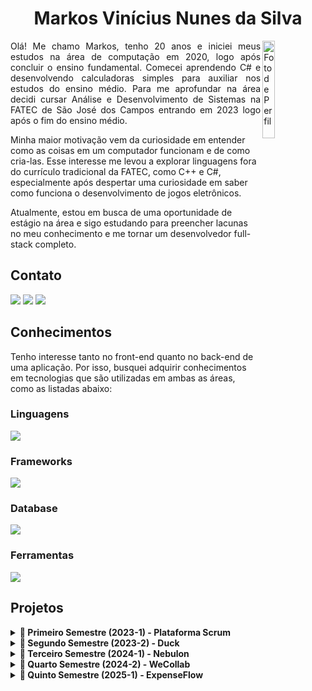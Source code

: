 <h1 align="center">Markos Vinícius Nunes da Silva</h1> 
<div style="display: inline_block">
  <img align="right" src="https://images.weserv.nl/?url=https://github.com/markvn2.png?h=400&w=400&fit=cover&mask=circle" alt="Foto de Perfil" height="20%" width="20%">
</div>

<p align="justify"  >
  Olá! Me chamo Markos, tenho 20 anos e iniciei meus estudos na área de computação em 2020, logo após concluir o ensino fundamental. Comecei aprendendo C# e desenvolvendo calculadoras simples para auxiliar nos estudos do ensino médio.
 Para me aprofundar na área decidi cursar Análise e Desenvolvimento de Sistemas na FATEC de São José dos Campos entrando em 2023 logo após o fim do ensino médio.
  
Minha maior motivação vem da curiosidade em entender como as coisas em um computador funcionam e de como cria-las. Esse interesse me levou a explorar linguagens fora do currículo tradicional da FATEC, como C++ e C#, especialmente após despertar uma curiosidade em saber como funciona o desenvolvimento de jogos eletrônicos.

Atualmente, estou em busca de uma oportunidade de estágio na área e sigo estudando para preencher lacunas no meu conhecimento e me tornar um desenvolvedor full-stack completo.

</p>

## Contato

<a href="https://github.com/markvn2" target="_blank"><img src="https://img.shields.io/badge/-Github-100000?style=for-the-badge&logo=github&logoColor=white" target="_blank"></a>
<a href="https://www.linkedin.com/in/markos-vin%C3%ADcius-nunes-230448268/" target="_blank"><img src="https://img.shields.io/badge/-LinkedIn-%230077B5?style=for-the-badge&logoColor=white" target="_blank"></a>
<a href = "mailto:markosvinicius.nunes@gmail.com"><img src="https://img.shields.io/badge/Gmail-D14836?style=for-the-badge&logo=gmail&logoColor=white" target="_blank"></a>

## Conhecimentos

Tenho interesse tanto no front-end quanto no back-end de uma aplicação. Por isso, busquei adquirir conhecimentos em tecnologias que são utilizadas em ambas as áreas, como as listadas abaixo:

<h3>
Linguagens
</h3>
<img src="https://skillicons.dev/icons?i=html,css,js,ts,cs,cpp,java,python&perline=4">
<h3>
Frameworks
</h3>
<img src="https://skillicons.dev/icons?i=react,nextjs&perline=7">
<h3>
Database
</h3>
<img src="https://skillicons.dev/icons?i=mysql,mongodb&perline=7">
<h3>
Ferramentas
</h3>
<img src="https://skillicons.dev/icons?i=git,nodejs&perline=7">

## Projetos
<details>
  <summary><strong>📘 Primeiro Semestre (2023-1) - Plataforma Scrum</strong></summary>

### Primeiro Semestre (2023-1) - Plataforma Scrum

O projeto Plataforma Scrum desenvolvido no primeiro semestre do curso teve como empresa parceira a FATEC, sob a orientação do professor Antônio Egydio.

[Acesso ao projeto no github](https://github.com/Byte-Boost/Plataforma-Scrum)

O problema apresentado pelo cliente era que seus colaboradores não conheciam a metodologia ágil Scrum e, por isso, muitas vezes tinham dificuldade em aplicá-la nos projetos. Essa dificuldade surgiu, em grande parte, pela falta de materiais disponíveis para estudo e capacitação.

A solução desenvolvida pela minha equipe foi um sistema web didático e interativo, voltado para o ensino da metodologia Scrum. A plataforma apresenta todos os artefatos do Scrum, exemplos práticos e arquivos de apoio para facilitar o aprendizado. Além disso, inclui um formulário de avaliação para medir o conhecimento dos usuários que utilizarem o sistema.

#### Tecnologias

HTML e CSS

- Linguagens de marcação utilizadas no front-end para estruturação e estilização

Python e Flask

- Linguagem de programação e framework utilizados para estruturação do back-end, servidor e roteamento de páginas.

Bootstrap

- Framework de frontend para design no front-end

Javascript

- Linguagem de programação utilizada para funções no front-end como o formulario e mudança de tema visual.

#### Contribuições pessoais

Neste projeto, atuei como Scrum Master, acompanhando e coordenando o progresso da equipe durante o desenvolvimento do sistema. Conduzi as dailies e plannings, e utilizei o Trello para acompanhar as tarefas dos membros da equipe, criando o formato de trello que a equipe utilizaria e refinaria para futuros projetos, garantindo a organização e o alinhamento das atividades. Também monitorei o andamento das sprints por meio de gráficos de burndown criados no Excel, o que nos ajudou a visualizar o progresso e ajustar o planejamento quando necessário.

Além disso, fui responsável por implementar a barra de navegação (navbar), o formulário de avaliação, os overlays informativos e a página de conclusão. Também contribuí com a tradução do site para o inglês e realizei o deploy da aplicação em um servidor da AWS, garantindo o acesso externo durante nossa apresentação na feira de soluções.

#### Hard Skills

| Hard Skill | Nivel de Proficiência |
| ---------- | --------------------- |
| HTML       | Consigo ensinar       |
| CSS        | Consigo ensinar       |
| Bootstrap  | Consigo ensinar       |
| Python     | Consigo ensinar       |
| Flask      | Uso com autonomia     |
| JavaScript | Consigo ensinar       |
| Git        | Consigo ensinar       |

#### Soft Skills

Durante o desenvolvimento, demonstrei proatividade ao sugerir a inclusão de uma funcionalidade de tradução do site para o inglês. Por ser uma língua amplamente utilizada no contexto internacional, essa funcionalidade permitiria que o sistema fosse acessível não apenas a falantes de português, mas também a colaboradores internacionais que o cliente eventualmente viesse a contratar.

Além disso, exerci colaboração e liderança técnica ao dar suporte à equipe na utilização do framework Bootstrap, já que a maioria dos integrantes tinha pouca experiência com a ferramenta e precisou de orientação durante o desenvolvimento.

</details>

<details>
  <summary><strong>📗 Segundo Semestre (2023-2) - Duck</strong></summary>

### Segundo Semestre (2023-2) - Duck

O projeto Duck desenvolvido durante o segundo semestre do curso teve como empresa parceira a FATEC, sob a orientação do professor Giuliano Bertoti.

[Acesso ao projeto no github](https://github.com/Byte-Boost/Duck)

O problema apresentado pelo cliente envolvia a dificuldade em analisar grandes volumes de documentos para encontrar informações específicas. Esse processo, muitas vezes manual e demorado, impactava negativamente a produtividade em atividades como estudos, pesquisas ou revisão de conteúdos corporativos.

A solução desenvolvida pela equipe foi uma aplicação desktop em Java voltada para a extração inteligente de informações de documentos. Utilizando inteligência artificial, o sistema permite que os usuários carreguem arquivos em formato PDF ou TXT e, a partir deles, possam gerar automaticamente perguntas e respostas relevantes sobre o conteúdo. O objetivo é facilitar o estudo, a análise de dados e a compreensão de textos complexos, tornando o processo muito mais rápido e interativo.

#### Tecnologias

Java e JavaFX

- Linguagem e framework utilizados para o desenvolvimento da interface gráfica e lógica da aplicação.

Gradle

- Ferramenta de automação de build utilizada para gerenciar dependências e facilitar a compilação do projeto.

MySQL

- Banco de dados relacional utilizado para armazenar as informações extraídas e manipuladas.

CSS

- Utilizado para estilização da interface do aplicativo JavaFX.

#### Contribuições pessoais

Neste projeto, atuei como membro do Dev Team, com foco na formatação dos documentos que seriam processados pela inteligência artificial, garantindo que a entrada estivesse adequada ao modelo de extração de perguntas e respostas.

Implementei multithreading na aplicação, permitindo uma execução do chat mais eficiente e fluida de processos simultâneos, como a leitura de arquivos e o processamento de dados. Também fui responsável pela estilização da página de login da aplicação e pela organização dos repositórios, estruturando o projeto com o uso de submodules e Gradle, o que facilitou a integração entre os componentes e assegurou uma compilação estável.

#### Hard Skills

| Hard Skill | Nivel de Proficiência |
| ---------- | --------------------- |
| Java       | Consigo ensinar       |
| Gradle     | Uso com Autonomia     |
| JavaFX     | Uso com Autonomia     |
| MySQL      | Consigo ensinar       |
| CSS        | Consigo ensinar       |
| Git        | Consigo ensinar       |

#### Soft Skills

Demonstrei proatividade ao contribuir com a criação da identidade visual do projeto, desenvolvendo a logo oficial do Duck. Além disso, ofereci suporte técnico aos colegas, especialmente no uso do JavaFX e na aplicação das boas práticas da linguagem Java.

</details>

<details>
  <summary><strong>📕 Terceiro Semestre (2024-1) - Nebulon</strong></summary>
  
### Terceiro Semestre (2024-1) - Nebulon

O projeto Nebulon desenvolvido durante o terceiro semestre do curso teve como empresa parceira a PRO4TECH.

[Acesso ao projeto no github](https://github.com/Byte-Boost/Nebulon)

O problema apresentado pela empresa consistia na dificuldade enfrentada por profissionais e organizações na organização, registro e análise de dados relacionados ao processo de vendas. A ausência de uma plataforma centralizada comprometia o controle de informações como o cadastro de clientes e produtos, o desempenho individual dos vendedores, e o acompanhamento de novos leads. Isso resultava em baixa agilidade na gestão comercial e perda de oportunidades de otimização.

Como solução, a equipe desenvolveu uma plataforma web responsiva, com uma interface intuitiva e adaptável, voltada para o gerenciamento de vendas e performance comercial. O sistema oferece ferramentas de visualização de dados, relatórios de desempenho, dashboards interativos, filtros inteligentes e funcionalidades voltadas para a organização de clientes, produtos e vendedores. A aplicação foi desenvolvida com foco em performance, segurança e escalabilidade, e todo o desenvolvimento foi conduzido utilizando a metodologia ágil Scrum.

#### Tecnologias

TypeScript e JavaScript

- TypeScript foi utilizado no front-end para garantir tipagem estática, maior robustez e melhor manutenção do código.

- JavaScript foi utilizado no back-end com Node.js e Express, permitindo flexibilidade e agilidade no desenvolvimento da API.

Next.js e TailwindCSS

- Utilizados para desenvolvimento do front-end com foco em componentização e design responsivo.

React

- Biblioteca utilizada para construção da interface interativa e dinâmica.

Node.js, Express e Sequelize

- Empregados na criação do back-end da aplicação, com organização de rotas, controle de autenticação e manipulação do banco de dados relacional (MySQL).

MySQL

- Banco de dados utilizado para armazenar e consultar as informações do sistema.

Swagger

- Utilizado para documentação da API RESTful.

#### Contribuições pessoais

Atuei ativamente na organização técnica do projeto, definindo o uso do Next.js e do TailwindCSS como base do front-end. Desenvolvi o componente de navegação (Navbar) com responsividade e implementei um sistema de autenticação por middleware, garantindo o controle de acesso aos recursos do sistema.

Implementei também funcionalidades de filtragem e ordenação por data em gráficos, proporcionando uma visualização eficiente dos dados de desempenho comercial. Criei scripts para facilitar a execução simultânea do front-end e do back-end, otimizando o processo de desenvolvimento. Além disso, fui responsável pela documentação da API utilizando o Swagger, contribuindo para a clareza e manutenção do projeto.

#### Hard Skills

| Hard Skill  | Nivel de Proficiência |
| ----------- | --------------------- |
| Typescript  | Consigo ensinar       |
| Javascript  | Consigo ensinar       |
| MySQL       | Consigo ensinar       |
| React       | Consigo ensinar       |
| Express     | Uso com Autonomia     |
| Sequelize   | Uso com Autonomia     |
| NextJS      | Uso com Autonomia     |
| NodeJS      | Consigo ensinar       |
| TailwindCSS | Consigo ensinar       |
| CSS         | Consigo ensinar       |
| Git         | Consigo ensinar       |

#### Soft Skills

Demonstrei proatividade e liderança técnica ao sugerir o uso do Next.js e do TailwindCSS como base do projeto. Já possuía familiaridade com essas ferramentas por tê-las utilizado anteriormente no desenvolvimento do site da equipe, o que me permitiu ensinar os demais membros a utilizá-las de forma eficiente.

Essa atuação contribuiu para a evolução técnica do time, promovendo aprendizado coletivo e garantindo maior consistência no desenvolvimento da interface do sistema. Além disso, colaborei ativamente nas decisões arquiteturais e na organização do ambiente de desenvolvimento, fortalecendo a comunicação e o trabalho em equipe ao longo das sprints.


</details>

<details>
  <summary><strong>📒 Quarto Semestre (2024-2) - WeCollab</strong></summary>
  
### Quarto Semestre (2024-2) - WeCollab

O projeto WeCollab desenvolvido durante o quarto semestre do curso, teve como empresa parceira a JJM LOG, atualmente renomeada para Newe LOG.

[Acesso ao projeto no github](https://github.com/Byte-Boost/WeCollab)

A empresa enfrentava dificuldades com a falta de centralização no gerenciamento de tickets, documentos e dados internos, o que impactava diretamente na organização, produtividade e comunicação entre os setores. Os processos dispersos, sem um sistema unificado, geravam retrabalho, perda de informações e dificuldade no acompanhamento do desempenho operacional.

Como solução, a equipe desenvolveu o WeCollab, uma plataforma corporativa web que centraliza a gestão de dados e a comunicação interna da empresa. Entre suas funcionalidades estão: acesso centralizado a documentos, gestão de Ordens de Serviço e dashboards de desempenho. A interface garante acessibilidade e eficiência no uso, promovendo maior integração entre os setores da empresa.

#### Tecnologias

TypeScript e JavaScript

- Linguagens principais utilizadas no front-end (TypeScript com Next.js) e no back-end (JavaScript com Node.js/Express).

Next.js e React

- Framework e biblioteca empregados no desenvolvimento da interface do sistema, garantindo responsividade e dinamismo.

TailwindCSS e CSS

- Ferramentas utilizadas na estilização e construção visual da plataforma.

Node.js, Express e Sequelize

- Conjunto de tecnologias usadas no back-end para gerenciamento de rotas, autenticação, controle de acesso e comunicação com banco de dados.

MySQL

- Banco de dados relacional para armazenamento e consulta das informações do sistema.

#### Contribuições pessoais

Atuei como Scrum Master, organizando o fluxo de trabalho da equipe com o uso do Trello, onde criei um modelo com datas e horas registradas por tarefa. Acompanhei o progresso com gráficos de burndown no Excel e enviei relatórios diários detalhando as atividades concluídas, mantendo a equipe alinhada durante as sprints.

No desenvolvimento técnico, fui responsável por construir uma área de gerenciamento de arquivos, inspirada em navegadores de sistemas operacionais, permitindo navegação por pastas, upload e manipulação de documentos. Desenvolvi também um middleware para controle de acesso administrativo, garantindo que certas páginas fossem acessíveis apenas a usuários com permissão. Além disso, implementei uma página completa para o cadastro de usuários, com validações e integração ao banco de dados.

#### Hard Skills

| Hard Skill  | Nivel de Proficiência |
| ----------- | --------------------- |
| Typescript  | Consigo ensinar       |
| Javascript  | Consigo ensinar       |
| MySQL       | Consigo ensinar       |
| React       | Consigo ensinar       |
| Express     | Uso com Autonomia     |
| Sequelize   | Uso com Autonomia     |
| NextJS      | Uso com Autonomia     |
| NodeJS      | Consigo ensinar       |
| TailwindCSS | Consigo ensinar       |
| CSS         | Consigo ensinar       |
| Git         | Consigo ensinar       |

#### Soft Skills

Demonstrei liderança e organização ao atuar como Scrum Master, estruturando o Trello com registros de datas e horas trabalhadas, o que facilitou o acompanhamento das tarefas e o controle das entregas. Também ofereci suporte técnico à equipe durante a estruturação do sistema, especialmente na organização de arquivos, no uso de middleware e na integração com o back-end, demonstrando proatividade e visão de qualidade de produto.


</details>
<details>
  <summary><strong>📙 Quinto Semestre (2025-1) - ExpenseFlow</strong></summary>
  
### Quinto Semestre (2025-1) - ExpenseFlow

O projeto ExpenseFlow desenvolvido durante o quarto semestre do curso, teve como empresa parceira a GSW.

[Acesso ao projeto no github](https://github.com/Byte-Boost/ExpenseFlow)

Como solução, a equipe desenvolveu o ExpenseFlow, uma aplicação mobile-first voltada à gestão e requisição de reembolsos. A plataforma oferece uma interface intuitiva e responsiva, com foco em simplicidade, agilidade e transparência. Entre suas funcionalidades estão: solicitação de reembolsos, acompanhamento de status, filtros por período, visualização de valores totais por mês, controle de projetos e área de perfil do usuário. O sistema promove maior controle financeiro e reduz o tempo gasto com processos manuais.

Além disso foi desenvolvido um painel web em React e Next.js que permite aos administradores gerenciar e aprovar as solicitações, além de configurar preferências específicas para cada projeto em que se possa solicitar um reembolso.

#### Tecnologias

TypeScript e JavaScript

- Utilizados no front-end e back-end para garantir tipagem estática e flexibilidade no desenvolvimento.

React Native

- Framework principal para a construção da aplicação mobile, com foco em responsividade e performance.

React e Next.js

- Utilizados para o painel web administrativo, que permite o controle e aprovação dos reembolsos, além da gestão das preferências dos projetos.

Node.js, Express e Sequelize

- Back-end estruturado com autenticação, controle de usuários e integração ao banco de dados relacional.

MySQL e MongoDB

- MySQL para armazenar dados estruturados como usuários, reembolsos e aprovações.

- MongoDB utilizado especificamente para armazenar preferências de projetos, aproveitando a flexibilidade do banco orientado a documentos para configurar limites e opções diferentes por projeto.

TailwindCSS e CSS

- Ferramentas de estilização usadas para garantir consistência visual e design adaptável.

AWS

- Utilizado para hospedar o back-end, garantindo escalabilidade e acesso externo.

#### Contribuições pessoais

Neste projeto, atuei como Product Owner, sendo responsável por manter o alinhamento entre o time de desenvolvimento e o cliente, esclarecendo dúvidas da equipe e validando requisitos diretamente com a empresa parceira.

Fui responsável por gerar o APK final da aplicação mobile, realizar o deploy do back-end na AWS e implementar um revamp visual em diversas telas da aplicação, como login, home, lista de reembolsos, projetos, perfil do usuário e página sobre.

Implementei também filtros para cálculo do total de reembolsos solicitados por mês e fiz a componentização da página de projetos de usuários, visando melhor reutilização e organização do código. Além disso, atuei ativamente no controle de qualidade do código, realizando code reviews em pull requests da equipe e promovendo boas práticas de desenvolvimento.

#### Hard Skills

| Hard Skill  | Nivel de Proficiência |
| ----------- | --------------------- |
| Typescript  | Consigo ensinar       |
| Javascript  | Consigo ensinar       |
| MySQL       | Consigo ensinar       |
| MongoDB     | Consigo ensinar       |
| React       | Consigo ensinar       |
| ReactNative | Consigo ensinar       |
| Express     | Uso com Autonomia     |
| Sequelize   | Uso com Autonomia     |
| NextJS      | Uso com Autonomia     |
| NodeJS      | Consigo ensinar       |
| TailwindCSS | Consigo ensinar       |
| CSS         | Consigo ensinar       |
| Git         | Consigo ensinar       |

#### Soft Skills

Demonstrei liderança de produto e comunicação clara ao atuar como Product Owner, garantindo o alinhamento entre as demandas do cliente e o escopo técnico do projeto. Também contribuí com qualidade de código e colaboração técnica, realizando revisões detalhadas nas pull requests da equipe, propondo melhorias e promovendo boas práticas de desenvolvimento.

Minha atuação incluiu também autonomia técnica e visão de design, por meio da implementação de melhorias visuais e funcionais na interface, além de integração e publicação da aplicação para uso externo, refletindo comprometimento com a entrega final e a experiência do usuário.


</details>
